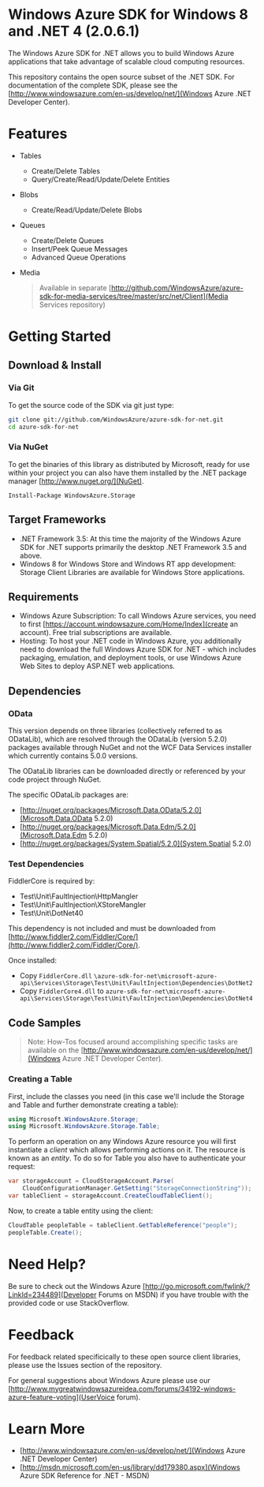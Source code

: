 # Windows Azure SDK for Windows 8 and .NET 4 (2.0.6.1)

The Windows Azure SDK for .NET allows you to build Windows Azure applications 
that take advantage of scalable cloud computing resources.

This repository contains the open source subset of the .NET SDK. For documentation of the 
complete SDK, please see the [http://www.windowsazure.com/en-us/develop/net/](Windows Azure .NET Developer Center).

# Features

- Tables
    - Create/Delete Tables
    - Query/Create/Read/Update/Delete Entities
- Blobs
    - Create/Read/Update/Delete Blobs
- Queues
    - Create/Delete Queues
    - Insert/Peek Queue Messages
    - Advanced Queue Operations
- Media

    > Available in separate [http://github.com/WindowsAzure/azure-sdk-for-media-services/tree/master/src/net/Client](Media Services repository)

# Getting Started

## Download & Install

### Via Git

To get the source code of the SDK via git just type:

```bash
git clone git://github.com/WindowsAzure/azure-sdk-for-net.git
cd azure-sdk-for-net
```

### Via NuGet

To get the binaries of this library as distributed by Microsoft, ready for use
within your project you can also have them installed by the .NET package manager [http://www.nuget.org/](NuGet).

`Install-Package WindowsAzure.Storage`

## Target Frameworks

- .NET Framework 3.5: At this time the majority of the Windows Azure SDK for .NET supports primarily the desktop .NET Framework 3.5 and above.
- Windows 8 for Windows Store and Windows RT app development: Storage Client Libraries are available for Windows Store applications.

## Requirements

- Windows Azure Subscription: To call Windows Azure services, you need to first [https://account.windowsazure.com/Home/Index](create an account). Free trial subscriptions are available.
- Hosting: To host your .NET code in Windows Azure, you additionally need to download the full Windows Azure SDK for .NET - which includes packaging,
    emulation, and deployment tools, or use Windows Azure Web Sites to deploy ASP.NET web applications.

## Dependencies

### OData

This version depends on three libraries (collectively referred to as ODataLib), which are resolved through the ODataLib (version 5.2.0) packages available through NuGet and not the WCF Data Services installer which currently contains 5.0.0 versions.  

The ODataLib libraries can be downloaded directly or referenced by your code project through NuGet.  

The specific ODataLib packages are:

- [http://nuget.org/packages/Microsoft.Data.OData/5.2.0](Microsoft.Data.OData 5.2.0)
- [http://nuget.org/packages/Microsoft.Data.Edm/5.2.0](Microsoft.Data.Edm 5.2.0)
- [http://nuget.org/packages/System.Spatial/5.2.0](System.Spatial 5.2.0)

### Test Dependencies

FiddlerCore is required by:

- Test\Unit\FaultInjection\HttpMangler
- Test\Unit\FaultInjection\XStoreMangler
- Test\Unit\DotNet40

This dependency is not included and must be downloaded from [http://www.fiddler2.com/Fiddler/Core/](http://www.fiddler2.com/Fiddler/Core/).

Once installed:

- Copy `FiddlerCore.dll` `\azure-sdk-for-net\microsoft-azure-api\Services\Storage\Test\Unit\FaultInjection\Dependencies\DotNet2`
- Copy `FiddlerCore4.dll` to `azure-sdk-for-net\microsoft-azure-api\Services\Storage\Test\Unit\FaultInjection\Dependencies\DotNet4`

## Code Samples

> Note:
> How-Tos focused around accomplishing specific tasks are available on the [http://www.windowsazure.com/en-us/develop/net/](Windows Azure .NET Developer Center).

### Creating a Table

First, include the classes you need (in this case we'll include the Storage and Table
and further demonstrate creating a table):

```csharp
using Microsoft.WindowsAzure.Storage;
using Microsoft.WindowsAzure.Storage.Table;
```

To perform an operation on any Windows Azure resource you will first instantiate
a *client* which allows performing actions on it. The resource is known as an 
*entity*. To do so for Table you also have to authenticate your request:

```csharp
var storageAccount = CloudStorageAccount.Parse(
    CloudConfigurationManager.GetSetting("StorageConnectionString"));
var tableClient = storageAccount.CreateCloudTableClient();
```

Now, to create a table entity using the client:

```csharp
CloudTable peopleTable = tableClient.GetTableReference("people");
peopleTable.Create();
```

# Need Help?
Be sure to check out the Windows Azure [http://go.microsoft.com/fwlink/?LinkId=234489](Developer Forums on MSDN) if you have trouble with the provided code or use 
StackOverflow.

# Feedback

For feedback related specificically to these open source client libraries, please use the Issues section of the repository.

For general suggestions about Windows Azure please use our [http://www.mygreatwindowsazureidea.com/forums/34192-windows-azure-feature-voting](UserVoice forum).

# Learn More

- [http://www.windowsazure.com/en-us/develop/net/](Windows Azure .NET Developer Center)
- [http://msdn.microsoft.com/en-us/library/dd179380.aspx](Windows Azure SDK Reference for .NET - MSDN)
